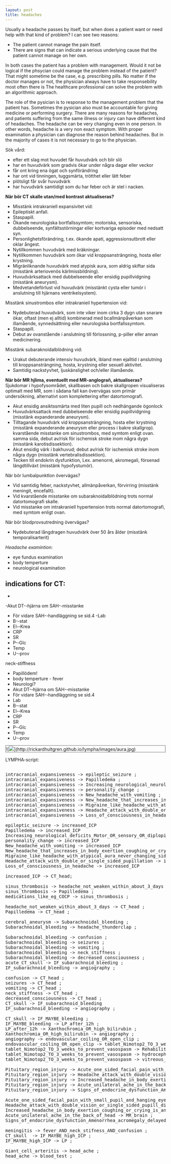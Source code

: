 ```yaml
---
layout: post
title: headaches
---
```


Usually a headache passes by itself, but when does a patient want or need help with that kind of problem? I can see two reasons:
- The patient cannot manage the pain itself.
- There are signs that can indicate a serious underlying cause that the patient cannot manage on her own.

In both cases the patient has a problem with management. Would it not be logical if the phsycian could manage the problem instead of the patient? That might sometime be the case, e.g. prescribing pills. No matter if the doctor manages or not, the physician always have to take responsebility  most often there is The healthcare professional can solve the problem with an algorithmic approach.


The role of the pysician is to response to the management problem that the patient has. Sometimes the pysician also must be accountable for giving medicine or performing surgery. There are many reasons for headaches, and patients suffering from the same illness or injury can have different kind of headaches. The headache can be very changing even in one person. In other words, headache is a very non exact symptom. With proper examination a physician can diagnose the reason behind headaches. But in the majority of cases it is not necessary to go to the physician.

Sök vård:
- efter ett slag mot huvudet får huvudvärk och blir slö
- har en huvudvärk som gradvis ökar under några dagar eller veckor
- får ont kring ena ögat och synförändring
- har ont vid tinningen, tuggsmärta, trötthet eller lätt feber
- plötsligt får svår huvudvärk
- har huvudvärk samtidigt som du har feber och är stel i nacken.




**När bör CT skalle utan/med kontrast aktualiseras?**
- Misstänk intrakraniell expansivitet vid:
 - Epileptiskt anfall.
 - Staspapill.
- Ökande neurologiska bortfallssymtom; motoriska, sensoriska, dubbelseende, synfältsstörningar eller kortvariga episoder med nedsatt syn.
- Personlighetsförändring, t.ex. ökande apati, aggressionsutbrott eller oklar ångest.
- Nytillkommen huvudvärk med kräkningar.
- Nytillkommen huvudvärk som ökar vid kroppsansträngning, hosta eller krystning.
- Migränliknande huvudvärk med atypisk aura, som aldrig skiftar sida (misstänk arteriovenös kärlmissbildning).
- Huvudvärksattack med dubbelseende eller ensidig pupillvidgning (misstänk aneurysm).
- Medvetandeförlust vid huvudvärk (misstänkt cysta eller tumör i anslutning till hjärnans ventrikelsystem).

Misstänk sinustrombos eller intrakranieil hypertension vid:
- Nydebuterad huvudvärk, som inte viker inom cirka 3 dygn utan snarare ökar, oftast (men ej alltid) kombinerad med bcallmänpåverkan som illamående, synnedsättning eller neurologiska bortfallssymtom.
- Staspapill.
- Debut av ovanstående i anslutning till förlossning, p-piller eller annan medicinering.

Misstänk subaraknoidalblödning vid:
- Urakut debuterande intensiv huvudvärk, ibland men ejalltid i anslutning till kroppsansträngning, hosta, krystning eller sexuell aktivitet.
- Samtidig nackstyvhet, ljuskänslighet och/eller illamående.

**När bör MR hjlima, eventuellt med MR-anglograñ, aktualiseras?**
Sjukdomar i hypofysområdet, skallbasen och bakre skallgropen visualiseras optimalt med MR, som i sådana fall kan övervägas som primär undersökning, alternativt som komplettering efter datortomografi.
- Akut ensidig ansiktssmärta med liten pupill och nedhängande ögonlock
- Huvudvärksattack med dubbelseende eller ensidig pupillvidgning (misstänk expanderande aneurysm).
- Tilltagande huvudvärk vid kroppsansträngning, hosta eller krystning (misstänk expanderande aneurysm eller process i bakre skallgrop). kvarstående misstanke om sinustrombos, med symtom enligt ovan. samma sida, debut av/risk för ischemisk stroke inom några dygn (misstänk karotisdissektion).
- Akut ensidig värk i bakhuvud; debut av/risk för ischemisk stroke inom några dygn (misstänk vertebralisdissektion).
- Tecken till endokrin dysfunktion, Lex. amenorré, akromegali, försenad Iängdtillväxt (misstänk hypofystumör).

När bör lumbalpunktlon övervägas?
- Vid samtidig feber, nackstyvhet, allmänpåverkan, förvirring (misstänk meningit, encefallt).
- Vid kvarstående misstanke om subaraknoidalblödning trots normal datortomografi skalle.
- Vid misstanke om intrakraniell hypertension trots normal datortomografi, med symtom enligt ovan.

När bör blodprovsutredning övervägas?
- Nydebuterad långdragen huvudvärk över 50 års ålder (misstänk temporalisarterit)

*Headache examintion:*
- eye fundus examination
- body temperture
- neurological examination

indications for CT:
-
-


-Akut DT-­‐hjärna om SAH-­‐misstanke
- För vidare SAH-­‐handläggning se sid.4
-Lab
- B-­‐stat
- El-­‐Krea
- CRP
- SR
- P-­‐Glc
- Temp
- U-­‐prov

neck-stiffness
- Papillödem!
- body temperture - fever
- Neurologi?
- Akut DT-­‐hjärna om SAH-­‐misstanke
- För vidare SAH-­‐handläggning se sid.4
- Lab
- B-­‐stat
- El-­‐Krea
- CRP
- SR
- P-­‐Glc
- Temp
- U-­‐prov







<p class="dragscroll" style="border:0.2em solid #aaaaaa;">
![<img src="http:
//rickardhultgren.github.io/lympha/images/aura.jpg">](http://rickardhultgren.github.io/lympha/images/aura.jpg)
</p>
LYMPHA-script:



<pre class="dragscroll">

intracranial_expansiveness -> epileptic_seizure ;
intracranial_expansiveness -> Papilledema ;
intracranial_expansiveness -> Increasing_neurological_neurological_deficits_Motor_OR_sensory_OR_doublevision_OR_visual_field_disorder_or_short_sighted_episodes_with_impaired_vision ;
intracranial_expansiveness -> personality_change ;
intracranial_expansiveness -> New_headache_with_vomiting ;
intracranial_expansiveness -> New_headache_that_increases_in_body_exertion_coughing_or_crying ;
intracranial_expansiveness -> Migraine_like_headache_with_atypical_aura_never_changing_side ;
intracranial_expansiveness -> Headache_attack_with_double_or_single_sided_pupillation ;
intracranial_expansiveness -> Loss_of_consciousness_in_headache ;

epileptic_seizure -> increased_ICP
Papilledema -> increased_ICP
Increasing_neurological_deficits_Motor_OR_sensory_OR_diplopia_OR_or_episodes_of_impaired_vision -> increased_ICP
personality_change -> increased_ICP
New_headache_with_vomiting -> increased_ICP
New_headache_that_increases_in_body_exertion_coughing_or_crying -> increased_ICP
Migraine_like_headache_with_atypical_aura_never_changing_side -> increased_ICP
Headache_attack_with_double_or_single_sided_pupillation -> increased_ICP
Loss_of_consciousness_in_headache -> increased_ICP

increased_ICP -> CT_head;

sinus_thrombosis -> headache_not_weaken_within_about_3_days ;
sinus_thrombosis -> Papilledema ;
medications_like_eg_COCP -> sinus_thrombosis ;

headache_not_weaken_within_about_3_days -> CT_head ;
Papilledema -> CT_head ;

cerebral_aneurysm -> Subarachnoidal_bleeding ;
Subarachnoidal_bleeding -> headache_thunderclap ;

Subarachnoidal_bleeding -> confusion ;
Subarachnoidal_bleeding -> seizures ;
Subarachnoidal_bleeding -> vomiting ;
Subarachnoidal_bleeding -> neck_stiffness ;
Subarachnoidal_bleeding -> decreased_consciousness ;
acute_CT_skull -> IF_subarachnoid_bleeding ;
IF_subarachnoid_bleeding -> angiography ;

confusion -> CT_head ;
seizures -> CT_head ;
vomiting -> CT_head ;
neck_stiffness -> CT_head ;
decreased_consciousness -> CT_head ;
CT_skull -> IF_subarachnoid_bleeding 
IF_subarachnoid_bleeding -> angiography ;

CT_skull -> IF_MAYBE_bleeding ;
IF_MAYBE_bleeding -> LP_after_12h ;
LP_after_12h -> Xanthochromia_OR_high_bilirubin ;
Xanthochromia_OR_high_bilirubin -> angiography ;
angiography -> endovascular_coiling_OR_open_clip ;
endovascular_coiling_OR_open_clip -> tablet_Nimotop2_TO_3_weeks_to_prevent_vasospasm ;
tablet_Nimotop2_TO_3_weeks_to_prevent_vasospasm -> Rehabilitation ;
tablet_Nimotop2_TO_3_weeks_to_prevent_vasospasm -> hydrocephalus_control ;
tablet_Nimotop2_TO_3_weeks_to_prevent_vasospasm -> vitreous_detachment_control ;

Pituitary_region_injury -> Acute_one_sided_facial_pain_with_small_pupil_and_hanging_eyelids ;
Pituitary_region_injury -> Headache_attack_with_double_vision_or_single_sided_pupill_dillation_is_suspected_expanding_aneurysm ;
Pituitary_region_injury -> Increased_headache_in_body_exertion_coughing_or_crying_is_aneurysm ;
Pituitary_region_injury -> Acute_unilateral_ache_in_the_back_of_head ; 
Pituitary_region_injury -> Signs_of_endocrine_dysfunction_Amenorrhea_acromegaly_delayed_lung_growth  ;

Acute_one_sided_facial_pain_with_small_pupil_and_hanging_eyelids -> MR_brain ;
Headache_attack_with_double_vision_or_single_sided_pupill_dillation_is_suspected_expanding_aneurysm -> MR_brain ;
Increased_headache_in_body_exertion_coughing_or_crying_is_aneurysm -> MR_brain ;
Acute_unilateral_ache_in_the_back_of_head -> MR_brain ; 
Signs_of_endocrine_dysfunction_Amenorrhea_acromegaly_delayed_lung_growth  -> MR_brain ;

meningitis -> fever_AND_neck_stifness_AND_confusion ;
CT_skull  -> IF_MAYBE_high_ICP ;
IF_MAYBE_high_ICP -> LP ;

Giant_cell_arteritis -> head_ache ;
head_ache -> blood_test ;

</pre>




